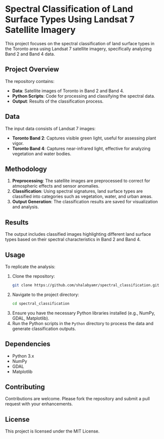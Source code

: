 # Spectral Classification of Land Surface Types Using Landsat 7 Satellite Imagery

This project focuses on the spectral classification of land surface types in the Toronto area using Landsat 7 satellite imagery, specifically analyzing Band 2 and Band 4 data.

## Project Overview

The repository contains:

- **Data**: Satellite images of Toronto in Band 2 and Band 4.
- **Python Scripts**: Code for processing and classifying the spectral data.
- **Output**: Results of the classification process.

## Data

The input data consists of Landsat 7 images:

- **Toronto Band 2**: Captures visible green light, useful for assessing plant vigor.
- **Toronto Band 4**: Captures near-infrared light, effective for analyzing vegetation and water bodies.

## Methodology

1. **Preprocessing**: The satellite images are preprocessed to correct for atmospheric effects and sensor anomalies.
2. **Classification**: Using spectral signatures, land surface types are classified into categories such as vegetation, water, and urban areas.
3. **Output Generation**: The classification results are saved for visualization and analysis.

## Results

The output includes classified images highlighting different land surface types based on their spectral characteristics in Band 2 and Band 4.

## Usage

To replicate the analysis:

1. Clone the repository:
   ```bash
   git clone https://github.com/shalabyamr/spectral_classification.git
   ```
2. Navigate to the project directory:
   ```bash
   cd spectral_classification
   ```
3. Ensure you have the necessary Python libraries installed (e.g., NumPy, GDAL, Matplotlib).
4. Run the Python scripts in the `Python` directory to process the data and generate classification outputs.

## Dependencies

- Python 3.x
- NumPy
- GDAL
- Matplotlib

## Contributing

Contributions are welcome. Please fork the repository and submit a pull request with your enhancements.

## License

This project is licensed under the MIT License.
